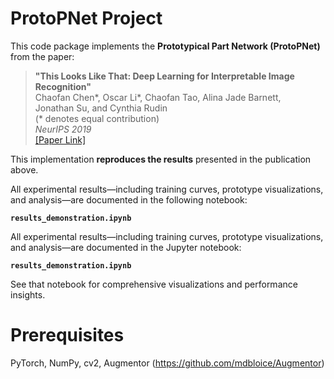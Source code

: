 # ProtoPNet Project

This code package implements the **Prototypical Part Network (ProtoPNet)**  
from the paper:

> **"This Looks Like That: Deep Learning for Interpretable Image Recognition"**  
> Chaofan Chen*, Oscar Li*, Chaofan Tao, Alina Jade Barnett,  
> Jonathan Su, and Cynthia Rudin  
> (* denotes equal contribution)  
> *NeurIPS 2019*  
> [[Paper Link]](https://arxiv.org/pdf/1806.10574)

This implementation **reproduces the results** presented in the publication above.

All experimental results—including training curves, prototype visualizations, and analysis—are documented in the following notebook:

**`results_demonstration.ipynb`**

All experimental results—including training curves, prototype visualizations, and analysis—are documented in the Jupyter notebook:

**`results_demonstration.ipynb`**

See that notebook for comprehensive visualizations and performance insights.

# Prerequisites

PyTorch, NumPy, cv2, Augmentor (https://github.com/mdbloice/Augmentor)


